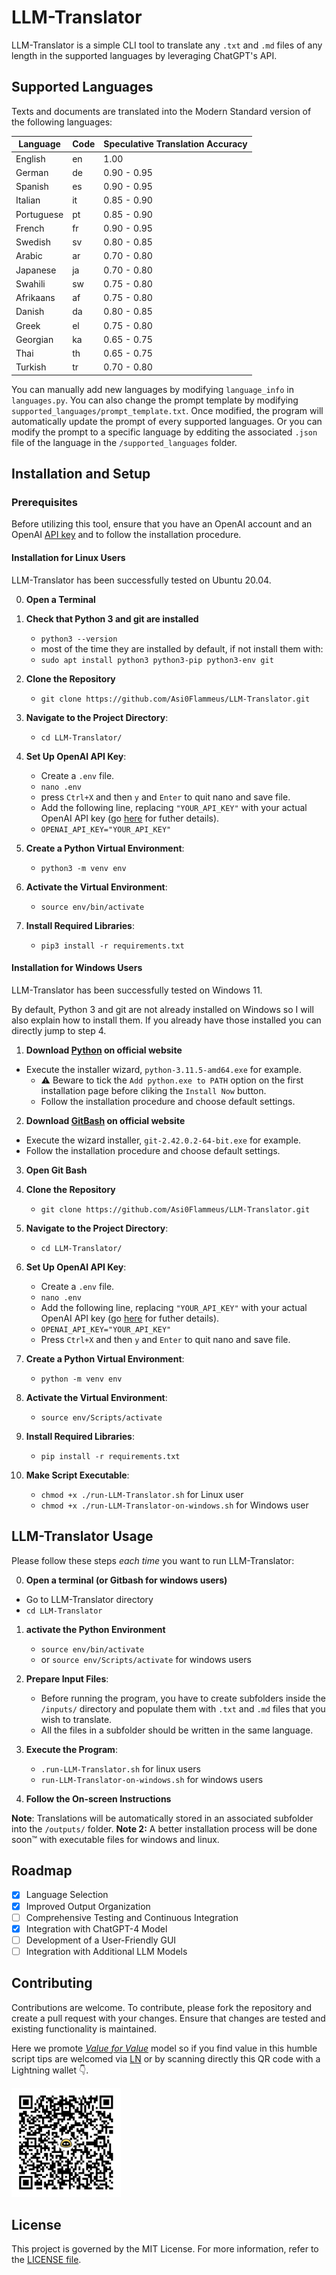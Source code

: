# LLM-Translator

LLM-Translator is a simple CLI tool to translate any `.txt` and `.md` files of any length in the supported languages by leveraging ChatGPT's API. 

## Supported Languages 

Texts and documents are translated into the Modern Standard version of the following languages:

| Language   | Code | Speculative Translation Accuracy |
|------------|------|----------------------------------|
| English    | en   | 1.00                             |
| German     | de   | 0.90 - 0.95                      |
| Spanish    | es   | 0.90 - 0.95                      |
| Italian    | it   | 0.85 - 0.90                      |
| Portuguese | pt   | 0.85 - 0.90                      |
| French     | fr   | 0.90 - 0.95                      |
| Swedish    | sv   | 0.80 - 0.85                      |
| Arabic     | ar   | 0.70 - 0.80                      |
| Japanese   | ja   | 0.70 - 0.80                      |
| Swahili    | sw   | 0.75 - 0.80                      |
| Afrikaans  | af   | 0.75 - 0.80                      |
| Danish     | da   | 0.80 - 0.85                      |
| Greek      | el   | 0.75 - 0.80                      |
| Georgian   | ka   | 0.65 - 0.75                      |
| Thai       | th   | 0.65 - 0.75                      |
| Turkish    | tr   | 0.70 - 0.80                      |


You can manually add new languages by modifying `language_info` in `languages.py`.
You can also change the prompt template by modifying `supported_languages/prompt_template.txt`. 
Once modified, the program will automatically update the prompt of every supported languages.
Or you can modify the prompt to a specific language by edditing the associated `.json` file of the language in the `/supported_languages` folder.

## Installation and Setup 

### Prerequisites

Before utilizing this tool, ensure that you have an OpenAI account and an OpenAI [API key](https://beta.openai.com/docs/api-reference/introduction) and to follow the installation procedure. 
#### Installation for Linux Users

LLM-Translator has been successfully tested on Ubuntu 20.04. 

0. **Open a Terminal** 
1. **Check that Python 3 and git are installed**
   - `python3 --version` 
   - most of the time they are installed by default, if not install them with:
    - `sudo apt install python3 python3-pip python3-env git`
2. **Clone the Repository**  
   - `git clone https://github.com/Asi0Flammeus/LLM-Translator.git`

3. **Navigate to the Project Directory**:  
   - `cd LLM-Translator/`

4. **Set Up OpenAI API Key**:  
   - Create a `.env` file.
    - `nano .env` 
    - press `Ctrl+X` and then `y` and `Enter` to quit nano and save file. 
   - Add the following line, replacing `"YOUR_API_KEY"` with your actual OpenAI API key (go [here](https://platform.openai.com/account/api-keys) for futher details).
    - `OPENAI_API_KEY="YOUR_API_KEY"`

4. **Create a Python Virtual Environment**:  
   - `python3 -m venv env`

5. **Activate the Virtual Environment**:  
   - `source env/bin/activate`

6. **Install Required Libraries**:  
   - `pip3 install -r requirements.txt`


#### Installation for Windows Users

LLM-Translator has been successfully tested on Windows 11. 

By default, Python 3 and git are not already installed on Windows so I will also explain how to install them. If you already have those installed you can directly jump to step 4. 

1. **Download [Python](https://www.python.org/ftp/python/3.11.5/python-3.11.5-amd64.exe) on official website** 
  - Execute the installer wizard, `python-3.11.5-amd64.exe` for example.
    - ⚠️  Beware to tick the `Add python.exe to PATH` option on the first installation page before cliking the `Install Now` button.
    - Follow the installation procedure and choose default settings.

2. **Download [GitBash](https://github.com/git-for-windows/git/releases/download/v2.42.0.windows.2/Git-2.42.0.2-64-bit.exe) on official website**
  - Execute the wizard installer, `git-2.42.0.2-64-bit.exe` for example.
  - Follow the installation procedure and choose default settings.
3. **Open Git Bash**

4. **Clone the Repository**  
   - `git clone https://github.com/Asi0Flammeus/LLM-Translator.git`

5. **Navigate to the Project Directory**:  
   - `cd LLM-Translator/`

6. **Set Up OpenAI API Key**:  
   - Create a `.env` file.
    - `nano .env` 
   - Add the following line, replacing `"YOUR_API_KEY"` with your actual OpenAI API key (go [here](https://platform.openai.com/account/api-keys) for futher details).
    - `OPENAI_API_KEY="YOUR_API_KEY"`
    - Press `Ctrl+X` and then `y` and `Enter` to quit nano and save file. 

4. **Create a Python Virtual Environment**:  
   - `python -m venv env`

5. **Activate the Virtual Environment**:  
   - `source env/Scripts/activate`

6. **Install Required Libraries**:  
   - `pip install -r requirements.txt`
7. **Make Script Executable**:
   - `chmod +x ./run-LLM-Translator.sh` for Linux user
   - `chmod +x ./run-LLM-Translator-on-windows.sh` for Windows user

## LLM-Translator Usage

Please follow these steps *each time* you want to run LLM-Translator:

0. **Open a terminal (or Gitbash for windows users)**
  - Go to LLM-Translator directory
   - `cd LLM-Translator`

1. **activate the Python Environment**  
   - `source env/bin/activate` 
   - or `source env/Scripts/activate` for windows users

2. **Prepare Input Files**:  
   - Before running the program, you have to create subfolders inside the `/inputs/` directory and populate them with `.txt` and `.md` files that you wish to translate.
   - All the files in a subfolder should be written in the same language. 

3. **Execute the Program**:  
   - `.run-LLM-Translator.sh` for linux users
   - `run-LLM-Translator-on-windows.sh` for windows users

4. **Follow the On-screen Instructions** 
   

**Note**: Translations will be automatically stored in an associated subfolder into the `/outputs/` folder. 
**Note 2:** A better installation process will be done soon™ with executable files for windows and linux.

## Roadmap

- [X] Language Selection
- [X] Improved Output Organization
- [ ] Comprehensive Testing and Continuous Integration
- [X] Integration with ChatGPT-4 Model
- [ ] Development of a User-Friendly GUI
- [ ] Integration with Additional LLM Models

## Contributing

Contributions are welcome. To contribute, please fork the repository and create a pull request with your changes. Ensure that changes are tested and existing functionality is maintained.

Here we promote [*Value for Value*](https://dergigi.com/2021/12/30/the-freedom-of-value/) model so if you find value in this humble script tips are welcomed via [LN](https://getalby.com/p/asi0) or by scanning directly this QR code with a Lightning wallet 👇. 

<img src="./figure/LN-address-asi0-tip.png" width="175">

## License

This project is governed by the MIT License. For more information, refer to the [LICENSE file](./license.md).
